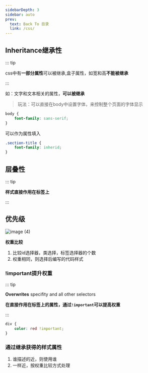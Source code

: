 ```yaml
---
sidebarDepth: 3
sidebar: auto
prev:
  text: Back To 目录
  link: /css/
---
```




## Inheritance继承性

::: tip

css中有**一部分属性**可以被继承,盒子属性，如宽和高**不能被继承**

:::

如：文字和文本相关的属性，**可以被继承**

>  玩法：可以直接在body中设置字体，来控制整个页面的字体显示

```css
body {
	font-family: sans-serif;
}
```

可以作为属性填入

```css
.section-title {
	font-family: inherid;
}
```



## 层叠性

::: tip

**样式直接作用在标签上**

:::



## 优先级

![image (4)](https://gitee.com/q10viking/PictureRepos/raw/master/images//202112081225792.jpg)

**权重比较**

1. 比较id选择器，类选择，标签选择器的个数
2. 权重相同，则选择后编写的代码样式

### !important提升权重

::: tip

**Overwrites** specifity and all other selectors

**在直接作用在标签上的属性，通过`!important`可以提高权重**

:::

```css
div {
	color: red !important;
}
```



### 通过继承获得的样式属性

1. 谁描述的近，则使用谁
2. 一样近，按权重比较方式处理